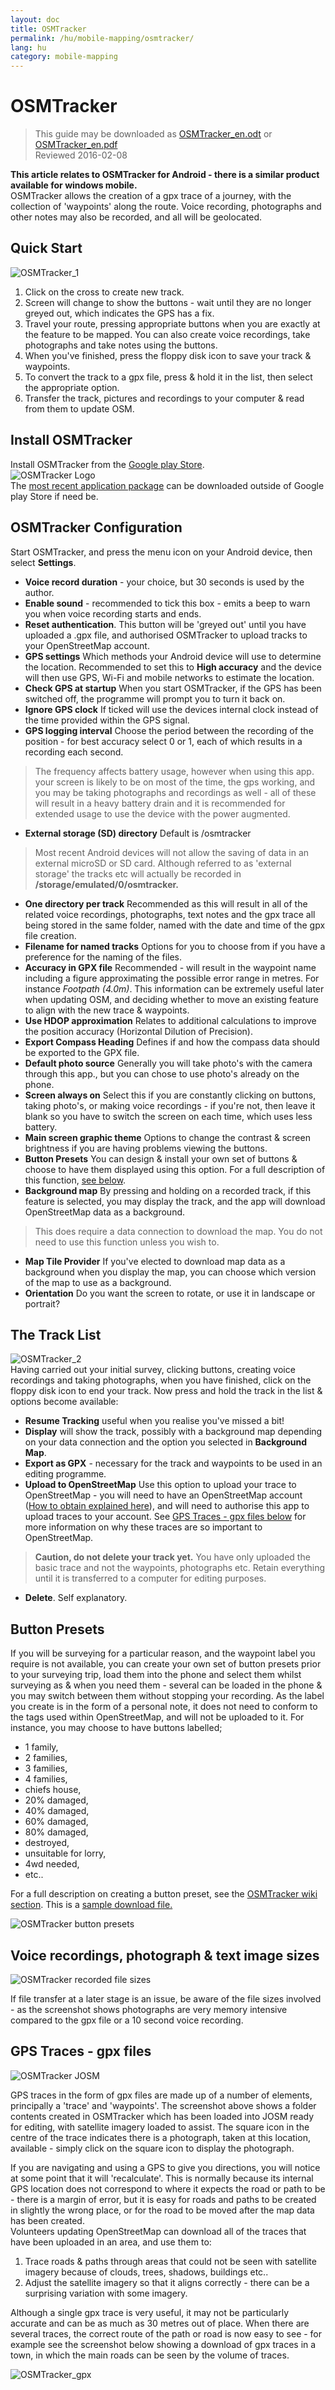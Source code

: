 ```yaml
---
layout: doc
title: OSMTracker
permalink: /hu/mobile-mapping/osmtracker/
lang: hu
category: mobile-mapping
---
```


OSMTracker
==============

> This guide may be downloaded as [OSMTracker_en.odt](/files/OSMTracker_en.odt) or [OSMTracker_en.pdf](/files/OSMTracker_en.pdf)  
> Reviewed 2016-02-08
  
**This article relates to OSMTracker for Android - there is a similar product available for windows mobile.**  
OSMTracker allows the creation of a gpx trace of a journey, with the collection of 'waypoints' along the route. Voice recording, photographs and other notes may also be recorded, and all will be geolocated.

Quick Start
-----------

![OSMTracker_1][]  

1.  Click on the cross to create new track.  
2.  Screen will change to show the buttons - wait until they are no longer greyed out, which indicates the GPS has a fix.  
3.  Travel your route, pressing appropriate buttons when you are exactly at the feature to be mapped. You can also create voice recordings, take photographs and take notes using the buttons.  
4.  When you've finished, press the floppy disk icon to save your track & waypoints.  
5.  To convert the track to a gpx file, press & hold it in the list, then select the appropriate option.  
6.  Transfer the track, pictures and recordings to your computer & read from them to update OSM.  


Install OSMTracker
-------------------------

Install OSMTracker from the [Google play Store](https://play.google.com/store/apps/details?id=me.guillaumin.android.osmtracker).  
![OSMTracker Logo][]  
The [most recent application package](https://drive.google.com/folderview?id=0BxxhTXmYjyeSSjg1MFhJWnJLams#list) can be downloaded outside of Google play Store if need be.  


OSMTracker Configuration
------------------------

Start OSMTracker, and press the menu icon on your Android device, then select **Settings**.  

-  **Voice record duration** - your choice, but 30 seconds is used by the author.  
-  **Enable sound** - recommended to tick this box - emits a beep to warn you when voice recording starts and ends.  
-  **Reset  authentication**. This button will be 'greyed out' until you have uploaded a .gpx file, and authorised OSMTracker to upload tracks to your OpenStreetMap account.  
-  **GPS settings** Which methods your Android device will use to determine the location. Recommended to set this to **High accuracy** and the device will then use GPS, Wi-Fi and mobile networks to estimate the location.  
-  **Check GPS at startup** When you start OSMTracker, if the GPS has been switched off, the programme will prompt you to turn it back on.
-  **Ignore GPS clock** If ticked will use the devices internal clock instead of the time provided within the GPS signal.  
-  **GPS logging interval** Choose the period between the recording of the position - for best accuracy select 0 or 1, each of which results in a recording each second.  

> The frequency affects battery usage, however when using this app. your screen is likely to be on most of the time, the gps working, and you may be taking photographs and recordings as well - all of these will result in a heavy battery drain and it is recommended for extended usage to use the device with the power augmented.  

-  **External storage (SD) directory** Default is /osmtracker  

> Most recent Android devices will not allow the saving of data in an external microSD or SD card. Although referred to as 'external storage' the tracks etc will actually be recorded in **/storage/emulated/0/osmtracker.**  

-  **One directory per track** Recommended as this will result in all of the related voice recordings, photographs, text notes and the gpx trace all being stored in the same folder, named with the date and time of the gpx file creation.  
-  **Filename for named tracks** Options for you to choose from if you have a preference for the naming of the files.  
-  **Accuracy in GPX file** Recommended - will result in the waypoint name including a figure approximating the possible error range in metres. For instance *Footpath (4.0m)*. This information can be extremely useful later when updating OSM, and deciding whether to move an existing feature to align with the new trace & waypoints.  
-  **Use HDOP approximation** Relates to additional calculations to improve the position accuracy (Horizontal Dilution of Precision).  
-  **Export Compass Heading** Defines if and how the compass data should be exported to the GPX file.  
-  **Default photo source** Generally you will take photo's with the camera through this app., but you can chose to use photo's already on the phone.  
-  **Screen always on** Select this if you are constantly clicking on buttons, taking photo's, or making voice recordings - if you're not, then leave it blank so you have to switch the screen on each time, which uses less battery.  
-  **Main screen graphic theme** Options to change the contrast & screen brightness if you are having problems viewing the buttons.  
-  **Button Presets** You can design & install your own set of buttons & choose to have them displayed using this option. For a full description of this function, [see below](/en/mobile-mapping/osmtracker/#button-presets).   
-  **Background map** By pressing and holding on a recorded track, if this feature is selected, you may display the track, and the app will download OpenStreetMap data as a background.  

> This does require a data connection to download the map. You do not need to use this function unless you wish to.  

-  **Map Tile Provider** If you've elected to download map data as a background when you display the map, you can choose which version of the map to use as a background.  
-  **Orientation**  Do you want the screen to rotate, or use it in landscape or portrait?  

The Track List
--------------

![OSMTracker_2][]  
Having carried out your initial survey, clicking buttons, creating voice recordings and taking photographs, when you have finished, click on the floppy disk icon to end your track. Now press and hold the track in the list & options become available:  

-  **Resume Tracking** useful when you realise you've missed a bit!  
-  **Display** will show the track, possibly with a background map depending on your data connection and the option you selected in **Background Map**.  
-  **Export as GPX** - necessary for the track and waypoints to be used in an editing programme.  
-  **Upload to OpenStreetMap** Use this option to upload your trace to OpenStreetMap - you will need to have an OpenStreetMap account ([How to obtain explained here](/en/beginner/start-osm/)), and will need to authorise this app to upload traces to your account. See [GPS Traces - gpx files below](/en/mobile-mapping/osmtracker/#gps-traces--gpx-files) for more information on why these traces are so important to OpenStreetMap.  

> **Caution, do not delete your track yet.** You have only uploaded the basic trace and not the waypoints, photographs etc. Retain everything until it is transferred to a computer for editing purposes.  

-  **Delete**. Self explanatory.  


Button Presets
--------------

If you will be surveying for a particular reason, and the waypoint label you require is not available, you can create your own set of button presets prior to your surveying trip, load them into the phone and select them whilst surveying as & when you need them - several can be loaded in the phone & you may switch between them without stopping your recording. As the label you create is in the form of a personal note, it does not need to conform to the tags used within OpenStreetMap, and will not be uploaded to it. For instance, you may choose to have buttons labelled;  

- 1 family,  
- 2 families,  
- 3 families,  
- 4 families,  
- chiefs house,  
- 20% damaged,  
- 40% damaged,  
- 60% damaged,  
- 80% damaged,  
- destroyed,  
- unsuitable for lorry,  
- 4wd needed,  
- etc..  

For a full description on creating a button preset, see the [OSMTracker wiki section](https://github.com/nguillaumin/osmtracker-android/wiki/Custom-buttons-layouts). This is a [sample download file.](/files/R_of_Way.xml)  

![OSMTracker button presets][]  


Voice recordings, photograph & text image sizes  
-----------------------------------------------  

![OSMTracker recorded file sizes][]  

If file transfer at a later stage is an issue, be aware of the file sizes involved - as the screenshot shows photographs are very memory intensive compared to the gpx file or a 10 second voice recording.  


GPS Traces - gpx files
----------------------  

![OSMTracker JOSM][]  

GPS traces in the form of gpx files are made up of a number of elements, principally a 'trace' and 'waypoints'. The screenshot above shows a folder contents created in OSMTracker which has been loaded into JOSM ready for editing, with satellite imagery loaded to assist. The square icon in the centre of the trace indicates there is a photograph, taken at this location, available - simply click on the square icon to display the photograph.  

If you are navigating and using a GPS to give you directions, you will notice at some point that it will 'recalculate'. This is normally because its internal GPS location does not correspond to where it expects the road or path to be - there is a margin of error, but it is easy for roads and paths to be created in slightly the wrong place, or for the road to be moved after the map data has been created.  
Volunteers updating OpenStreetMap can download all of the traces that have been uploaded in an area, and use them to:  

1. Trace roads & paths through areas that could not be seen with satellite imagery because of clouds, trees, shadows, buildings etc..  
2. Adjust the satellite imagery so that it aligns correctly - there can be a surprising variation with some imagery.  

Although a single gpx trace is very useful, it may not be particularly accurate and can be as much as 30 metres out of place. When there are several traces, the correct route of the path or road is now easy to see - for example see the screenshot below showing a download of gpx traces in a town, in which the main roads can be seen by the volume of traces.  

![OSMTracker_gpx][] 




[OSMTracker Logo]: /images/mobile-mapping/osmtracker_logo.png
[OSMTracker_1]: /images/mobile-mapping/OSMTracker_1.png
[OSMTracker_2]: /images/mobile-mapping/OSMTracker_2.png
[OSMTracker button presets]: /images/mobile-mapping/OSMTracker_presets.png
[OSMTracker recorded file sizes]: /images/mobile-mapping/OSMTracker_files.png
[OSMTracker_gpx]: /images/mobile-mapping/OSMTracker_gpx.png
[OSMTracker JOSM]: /images/mobile-mapping/OSMTracker_JOSM.png